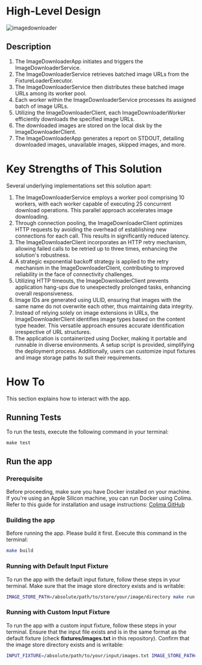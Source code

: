 # High-Level Design
![imagedownloader](https://github.com/parinpan/image-downloader/assets/14908455/7ef1ad2f-a8db-480b-b697-d04d301c62e8)


## Description
1. The ImageDownloaderApp initiates and triggers the ImageDownloaderService.
2. The ImageDownloaderService retrieves batched image URLs from the FixtureLoaderExecutor.
3. The ImageDownloaderService then distributes these batched image URLs among its worker pool.
4. Each worker within the ImageDownloaderService processes its assigned batch of image URLs.
5. Utilizing the ImageDownloaderClient, each ImageDownloaderWorker efficiently downloads the specified image URLs.
6. The downloaded images are stored on the local disk by the ImageDownloaderClient.
7. The ImageDownloaderApp generates a report on STDOUT, detailing downloaded images, unavailable images, skipped images, and more.

# Key Strengths of This Solution
Several underlying implementations set this solution apart:

1. The ImageDownloaderService employs a worker pool comprising 10 workers, with each worker capable of executing 25 concurrent download operations. This parallel approach accelerates image downloading.
2. Through connection pooling, the ImageDownloaderClient optimizes HTTP requests by avoiding the overhead of establishing new connections for each call. This results in significantly reduced latency.
3. The ImageDownloaderClient incorporates an HTTP retry mechanism, allowing failed calls to be retried up to three times, enhancing the solution's robustness.
4. A strategic exponential backoff strategy is applied to the retry mechanism in the ImageDownloaderClient, contributing to improved reliability in the face of connectivity challenges.
5. Utilizing HTTP timeouts, the ImageDownloaderClient prevents application hang-ups due to unexpectedly prolonged tasks, enhancing overall responsiveness.
6. Image IDs are generated using ULID, ensuring that images with the same name do not overwrite each other, thus maintaining data integrity.
7. Instead of relying solely on image extensions in URLs, the ImageDownloaderClient identifies image types based on the content type header. This versatile approach ensures accurate identification irrespective of URL structures.
8. The application is containerized using Docker, making it portable and runnable in diverse environments. A setup script is provided, simplifying the deployment process. Additionally, users can customize input fixtures and image storage paths to suit their requirements.

# How To

This section explains how to interact with the app.

## Running Tests

To run the tests, execute the following command in your terminal:
```
make test
```

## Run the app
### Prerequisite

Before proceeding, make sure you have Docker installed on your machine. If you're using an Apple Silicon machine, you can run Docker using Colima. Refer to this guide for installation and usage instructions: [Colima GitHub](https://github.com/abiosoft/colima)

### Building the app
Before running the app. Please build it first. Execute this command in the terminal:
```bash
make build
```

### Running with Default Input Fixture
To run the app with the default input fixture, follow these steps in your terminal. Make sure that the image store directory exists and is writable:
```bash
IMAGE_STORE_PATH=/absolute/path/to/store/your/image/directory make run
```

### Running with Custom Input Fixture
To run the app with a custom input fixture, follow these steps in your terminal. Ensure that the input file exists and is in the same format as the default fixture (check **fixtures/images.txt** in this repository). Confirm that the image store directory exists and is writable:
```bash
INPUT_FIXTURE=/absolute/path/to/your/input/images.txt IMAGE_STORE_PATH=/absolute/path/to/store/your/image/directory make run
```
